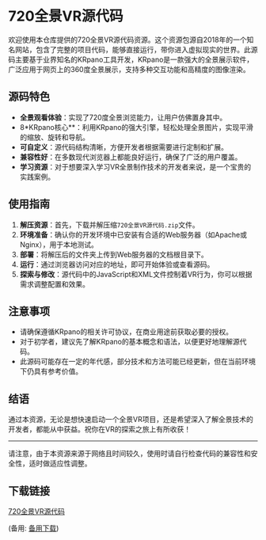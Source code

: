  # 720全景VR源代码

 欢迎使用本仓库提供的720全景VR源代码资源。这个资源包源自2018年的一个知名网站，包含了完整的项目代码，能够直接运行，带你进入虚拟现实的世界。此源码主要基于业界知名的KRpano工具开发，KRpano是一款强大的全景展示软件，广泛应用于网页上的360度全景展示，支持多种交互功能和高精度的图像渲染。

 ## 源码特色

 - **全景观看体验**：实现了720度全景浏览能力，让用户仿佛置身其中。
 - 8*KRpano核心**：利用KRpano的强大引擎，轻松处理全景图片，实现平滑的缩放、旋转和导航。
 - **可自定义**：源代码结构清晰，方便开发者根据需要进行定制和扩展。
 - **兼容性好**：在多数现代浏览器上都能良好运行，确保了广泛的用户覆盖。
 - **学习资源**：对于想要深入学习VR全景制作技术的开发者来说，是一个宝贵的实践案例。

 ## 使用指南

 1. **解压资源**：首先，下载并解压缩`720全景VR源代码.zip`文件。
 2. **环境准备**：确认你的开发环境中已安装有合适的Web服务器（如Apache或Nginx），用于本地测试。
 3. **部署**：将解压后的文件夹上传到Web服务器的文档根目录下。
 4. **运行**：通过浏览器访问对应的地址，即可开始体验或查看源码。
 5. **探索与修改**：源代码中的JavaScript和XML文件控制着VR行为，你可以根据需求调整配置和效果。

 ## 注意事项

 - 请确保遵循KRpano的相关许可协议，在商业用途前获取必要的授权。
 - 对于初学者，建议先了解KRpano的基本概念和语法，以便更好地理解源代码。
 - 此源码可能存在一定的年代感，部分技术和方法可能已经更新，但在当前环境下仍具有参考价值。

 ## 结语

 通过本资源，无论是想快速启动一个全景VR项目，还是希望深入了解全景技术的开发者，都能从中获益。祝你在VR的探索之旅上有所收获！

 ---

 请注意，由于本资源来源于网络且时间较久，使用时请自行检查代码的兼容性和安全性，适时做适应性调整。

 ## 下载链接
 [720全景VR源代码](https://pan.quark.cn/s/198466bb9175) 

 (备用: [备用下载](https://pan.baidu.com/s/1k1z2qoGa_girqMcUiuarbQ?pwd=1234))
